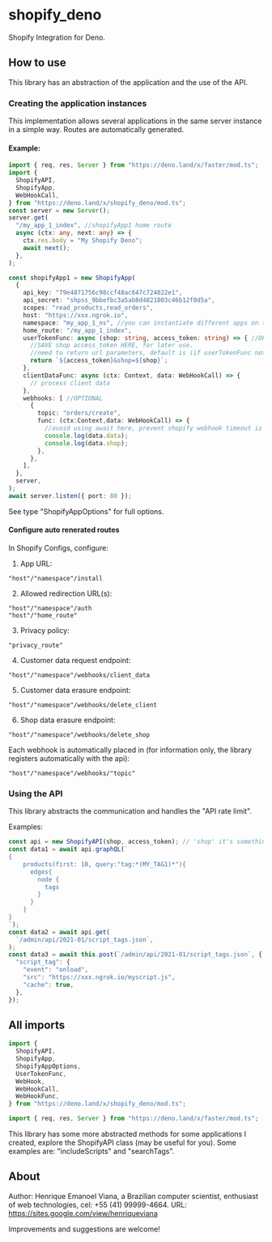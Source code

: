 # shopify_deno

Shopify Integration for Deno.

## How to use

This library has an abstraction of the application and the use of the API.

### Creating the application instances

This implementation allows several applications in the same server instance in a
simple way. Routes are automatically generated.

#### Example:

```typescript
import { req, res, Server } from "https://deno.land/x/faster/mod.ts";
import {
  ShopifyAPI,
  ShopifyApp,
  WebHookCall,
} from "https://deno.land/x/shopify_deno/mod.ts";
const server = new Server();
server.get(
  "/my_app_1_index", //shopifyApp1 home route
  async (ctx: any, next: any) => {
    ctx.res.body = "My Shopify Deno";
    await next();
  },
);

const shopifyApp1 = new ShopifyApp(
  {
    api_key: "79e4871756c98ccf48ac647c724022e1",
    api_secret: "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",
    scopes: "read_products,read_orders",
    host: "https://xxx.ngrok.io",
    namespace: "my_app_1_ns", //you can instantiate different apps on the same server with different namespaces
    home_route: "/my_app_1_index",
    userTokenFunc: async (shop: string, access_token: string) => { //OPTIONAL
      //SAVE shop access_token HERE, for later use.
      //need to return url parameters, default is (if userTokenFunc not defined):
      return `${access_token}&shop=${shop}`;
    },
    clientDataFunc: async (ctx: Context, data: WebHookCall) => {
      // process client data
    },
    webhooks: [ //OPTIONAL
      {
        topic: "orders/create",
        func: (ctx:Context,data: WebHookCall) => {
          //avoid using await here, prevent shopify webhook timeout is important
          console.log(data.data);
          console.log(data.shop);
        },
      },
    ],
  },
  server,
);
await server.listen({ port: 80 });
```

See type "ShopifyAppOptions" for full options.

#### Configure auto renerated routes

In Shopify Configs, configure:

1. App URL:

```
"host"/"namespace"/install
```

2. Allowed redirection URL(s):

```
"host"/"namespace"/auth
"host"/"home_route"
```

3. Privacy policy:

```
"privacy_route"
```

4. Customer data request endpoint:

```
"host"/"namespace"/webhooks/client_data
```

5. Customer data erasure endpoint:

```
"host"/"namespace"/webhooks/delete_client
```

6. Shop data erasure endpoint:

```
"host"/"namespace"/webhooks/delete_shop
```

Each webhook is automatically placed in (for information only, the library
registers automatically with the api):

```
"host"/"namespace"/webhooks/"topic"
```

### Using the API

This library abstracts the communication and handles the "API rate limit".

Examples:

```typescript
const api = new ShopifyAPI(shop, access_token); // 'shop' it's something like myexampleshop.myshopify.com, 'shop' and 'access_token' comes from 'userTokenFunc'
const data1 = await api.graphQL(`
{
    products(first: 10, query:"tag:*(MY_TAG1)*"){
      edges{
        node {
          tags
        }
      }
    }
}
`);
const data2 = await api.get(
  `/admin/api/2021-01/script_tags.json`,
);
const data3 = await this.post(`/admin/api/2021-01/script_tags.json`, {
  "script_tag": {
    "event": "onload",
    "src": "https://xxx.ngrok.io/myscript.js",
    "cache": true,
  },
});
```

## All imports

```typescript
import {
  ShopifyAPI,
  ShopifyApp,
  ShopifyAppOptions,
  UserTokenFunc,
  WebHook,
  WebHookCall,
  WebHookFunc,
} from "https://deno.land/x/shopify_deno/mod.ts";
```

```typescript
import { req, res, Server } from "https://deno.land/x/faster/mod.ts";
```

This library has some more abstracted methods for some applications I created,
explore the ShopifyAPI class (may be useful for you). Some examples are:
"includeScripts" and "searchTags".

## About

Author: Henrique Emanoel Viana, a Brazilian computer scientist, enthusiast of
web technologies, cel: +55 (41) 99999-4664. URL:
https://sites.google.com/view/henriqueviana

Improvements and suggestions are welcome!
